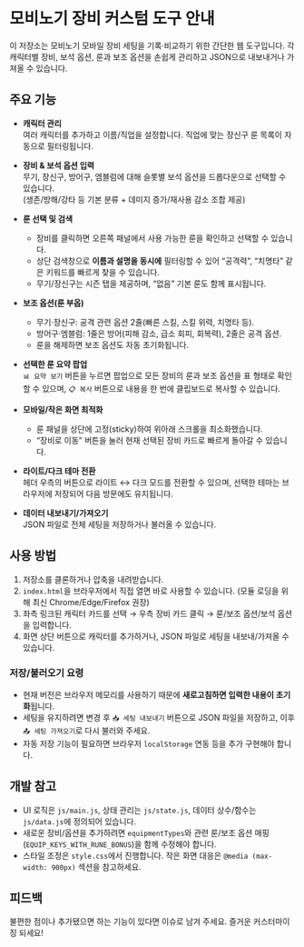 # 모비노기 장비 커스텀 도구 안내

이 저장소는 모비노기 모바일 장비 세팅을 기록·비교하기 위한 간단한 웹 도구입니다. 각 캐릭터별 장비, 보석 옵션, 룬과 보조 옵션을 손쉽게 관리하고 JSON으로 내보내거나 가져올 수 있습니다.

## 주요 기능

- **캐릭터 관리**  
  여러 캐릭터를 추가하고 이름/직업을 설정합니다. 직업에 맞는 장신구 룬 목록이 자동으로 필터링됩니다.

- **장비 & 보석 옵션 입력**  
  무기, 장신구, 방어구, 엠블럼에 대해 슬롯별 보석 옵션을 드롭다운으로 선택할 수 있습니다.  
  (생존/방해/강타 등 기본 분류 + 데미지 증가/재사용 감소 조합 제공)

- **룬 선택 및 검색**  
  - 장비를 클릭하면 오른쪽 패널에서 사용 가능한 룬을 확인하고 선택할 수 있습니다.  
  - 상단 검색창으로 **이름과 설명을 동시에** 필터링할 수 있어 “공격력”, “치명타” 같은 키워드를 빠르게 찾을 수 있습니다.  
  - 무기/장신구는 시즌 탭을 제공하며, “없음” 기본 룬도 함께 표시됩니다.

- **보조 옵션(룬 부옵)**  
  - 무기·장신구: 공격 관련 옵션 2줄(빠른 스킬, 스킬 위력, 치명타 등).  
  - 방어구·엠블럼: 1줄은 방어(피해 감소, 급소 회피, 회복력), 2줄은 공격 옵션.  
  - 룬을 해제하면 보조 옵션도 자동 초기화됩니다.

- **선택한 룬 요약 팝업**  
  `📊 요약 보기` 버튼을 누르면 팝업으로 모든 장비의 룬과 보조 옵션을 표 형태로 확인할 수 있으며, `📋 복사` 버튼으로 내용을 한 번에 클립보드로 복사할 수 있습니다.

- **모바일/작은 화면 최적화**  
  - 룬 패널을 상단에 고정(sticky)하여 위아래 스크롤을 최소화했습니다.  
  - “장비로 이동” 버튼을 눌러 현재 선택된 장비 카드로 빠르게 돌아갈 수 있습니다.

- **라이트/다크 테마 전환**  
  헤더 우측의 버튼으로 라이트 ↔ 다크 모드를 전환할 수 있으며, 선택한 테마는 브라우저에 저장되어 다음 방문에도 유지됩니다.

- **데이터 내보내기/가져오기**  
  JSON 파일로 전체 세팅을 저장하거나 불러올 수 있습니다.

## 사용 방법

1. 저장소를 클론하거나 압축을 내려받습니다.  
2. `index.html`을 브라우저에서 직접 열면 바로 사용할 수 있습니다. (모듈 로딩을 위해 최신 Chrome/Edge/Firefox 권장)
3. 좌측 링크된 캐릭터 카드를 선택 → 우측 장비 카드 클릭 → 룬/보조 옵션/보석 옵션을 입력합니다.
4. 화면 상단 버튼으로 캐릭터를 추가하거나, JSON 파일로 세팅을 내보내/가져올 수 있습니다.

### 저장/불러오기 요령

- 현재 버전은 브라우저 메모리를 사용하기 때문에 **새로고침하면 입력한 내용이 초기화**됩니다.
- 세팅을 유지하려면 변경 후 `📥 세팅 내보내기` 버튼으로 JSON 파일을 저장하고, 이후 `📤 세팅 가져오기`로 다시 불러와 주세요.
- 자동 저장 기능이 필요하면 브라우저 `localStorage` 연동 등을 추가 구현해야 합니다.

## 개발 참고

- UI 로직은 `js/main.js`, 상태 관리는 `js/state.js`, 데이터 상수/함수는 `js/data.js`에 정의되어 있습니다.
- 새로운 장비/옵션을 추가하려면 `equipmentTypes`와 관련 룬/보조 옵션 매핑(`EQUIP_KEYS_WITH_RUNE_BONUS`)을 함께 수정해야 합니다.
- 스타일 조정은 `style.css`에서 진행합니다. 작은 화면 대응은 `@media (max-width: 900px)` 섹션을 참고하세요.

## 피드백

불편한 점이나 추가됐으면 하는 기능이 있다면 이슈로 남겨 주세요. 즐거운 커스터마이징 되세요!
